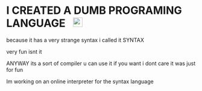
 <h1>I CREATED A DUMB PROGRAMING LANGUAGE   <img src="https://user-images.githubusercontent.com/65538436/170701524-87d8efef-7897-4f7c-af42-cc5ca70a0fa5.png" alt="SintaxLogo" width="25"></h1>

because it has a very strange syntax i called it SYNTAX

very fun isnt it 

ANYWAY its a sort of compiler u can use it if you want i dont care it was just for fun 

<!--- come see my video about it on my channel https://www.youtube.com/c/GamenCode (french) -->

Im working on an online interpreter for the syntax language
